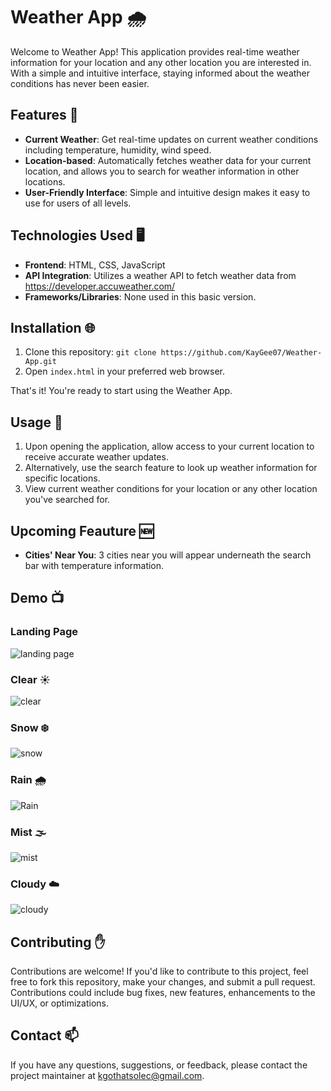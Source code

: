 # Weather App 🌧️

Welcome to Weather App! This application provides real-time weather information for your location and any other location you are interested in. With a simple and intuitive interface, staying informed about the weather conditions has never been easier.

## Features 📠

- **Current Weather**: Get real-time updates on current weather conditions including temperature, humidity, wind speed.
- **Location-based**: Automatically fetches weather data for your current location, and allows you to search for weather information in other locations.
- **User-Friendly Interface**: Simple and intuitive design makes it easy to use for users of all levels.

## Technologies Used 🖥️

- **Frontend**: HTML, CSS, JavaScript
- **API Integration**: Utilizes a weather API to fetch weather data from https://developer.accuweather.com/ 
- **Frameworks/Libraries**: None used in this basic version.

## Installation 🌐
1. Clone this repository: `git clone https://github.com/KayGee07/Weather-App.git`
2. Open `index.html` in your preferred web browser.

That's it! You're ready to start using the Weather App.

## Usage 📱

1. Upon opening the application, allow access to your current location to receive accurate weather updates.
2. Alternatively, use the search feature to look up weather information for specific locations.
3. View current weather conditions for your location or any other location you've searched for.

## Upcoming Feauture 🆕

- **Cities' Near You**: 3 cities near you will appear underneath the search bar with temperature information.

## Demo 📺
### Landing Page
![landing page](https://github.com/KayGee07/KayGee-Weather-App/assets/157802063/e17854e9-f564-45b0-b504-6cfe629be386)
### Clear ☀️
![clear](https://github.com/KayGee07/KayGee-Weather-App/assets/157802063/3078831d-5d8a-40bd-ad30-106f5a32d693)
### Snow ❄️
![snow](https://github.com/KayGee07/KayGee-Weather-App/assets/157802063/6d75065a-44e6-4d32-bf72-f8562a72ef69)
### Rain 🌧️
![Rain](https://github.com/KayGee07/KayGee-Weather-App/assets/157802063/309e5ec3-8a63-4086-8de7-51e532fd3e20)
### Mist 🌫️
![mist](https://github.com/KayGee07/KayGee-Weather-App/assets/157802063/2de6d979-53d3-4f7c-b4bb-42488d9f9533)
### Cloudy ☁️
![cloudy](https://github.com/KayGee07/KayGee-Weather-App/assets/157802063/d5349f8f-2686-4b38-9d93-e554fc569fd6)

## Contributing ✋

Contributions are welcome! If you'd like to contribute to this project, feel free to fork this repository, make your changes, and submit a pull request. Contributions could include bug fixes, new features, enhancements to the UI/UX, or optimizations.

## Contact 📫

If you have any questions, suggestions, or feedback, please contact the project maintainer at kgothatsolec@gmail.com.
